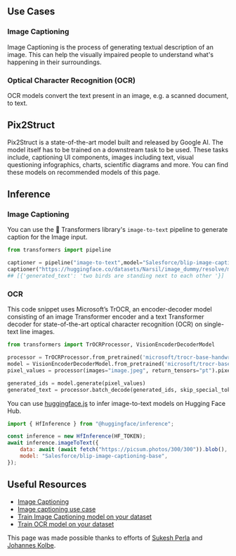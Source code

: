 ## Use Cases

### Image Captioning

Image Captioning is the process of generating textual description of an image.
This can help the visually impaired people to understand what's happening in their surroundings.

### Optical Character Recognition (OCR)

OCR models convert the text present in an image, e.g. a scanned document, to text.

## Pix2Struct

Pix2Struct is a state-of-the-art model built and released by Google AI. The model itself has to be trained on a downstream task to be used. These tasks include, captioning UI components, images including text, visual questioning infographics, charts, scientific diagrams and more. You can find these models on recommended models of this page.

## Inference

### Image Captioning

You can use the 🤗 Transformers library's `image-to-text` pipeline to generate caption for the Image input.

```python
from transformers import pipeline

captioner = pipeline("image-to-text",model="Salesforce/blip-image-captioning-base")
captioner("https://huggingface.co/datasets/Narsil/image_dummy/resolve/main/parrots.png")
## [{'generated_text': 'two birds are standing next to each other '}]
```

### OCR

This code snippet uses Microsoft’s TrOCR, an encoder-decoder model consisting of an image Transformer encoder and a text Transformer decoder for state-of-the-art optical character recognition (OCR) on single-text line images.

```python
from transformers import TrOCRProcessor, VisionEncoderDecoderModel

processor = TrOCRProcessor.from_pretrained('microsoft/trocr-base-handwritten')
model = VisionEncoderDecoderModel.from_pretrained('microsoft/trocr-base-handwritten')
pixel_values = processor(images="image.jpeg", return_tensors="pt").pixel_values

generated_ids = model.generate(pixel_values)
generated_text = processor.batch_decode(generated_ids, skip_special_tokens=True)[0]

```

You can use [huggingface.js](https://github.com/huggingface/huggingface.js) to infer image-to-text models on Hugging Face Hub.

```javascript
import { HfInference } from "@huggingface/inference";

const inference = new HfInference(HF_TOKEN);
await inference.imageToText({
	data: await (await fetch("https://picsum.photos/300/300")).blob(),
	model: "Salesforce/blip-image-captioning-base",
});
```

## Useful Resources

- [Image Captioning](https://huggingface.co/docs/transformers/main/en/tasks/image_captioning)
- [Image captioning use case](https://blog.google/outreach-initiatives/accessibility/get-image-descriptions/)
- [Train Image Captioning model on your dataset](https://github.com/NielsRogge/Transformers-Tutorials/blob/master/GIT/Fine_tune_GIT_on_an_image_captioning_dataset.ipynb)
- [Train OCR model on your dataset ](https://github.com/NielsRogge/Transformers-Tutorials/tree/master/TrOCR)

This page was made possible thanks to efforts of [Sukesh Perla](https://huggingface.co/hitchhiker3010) and [Johannes Kolbe](https://huggingface.co/johko).
